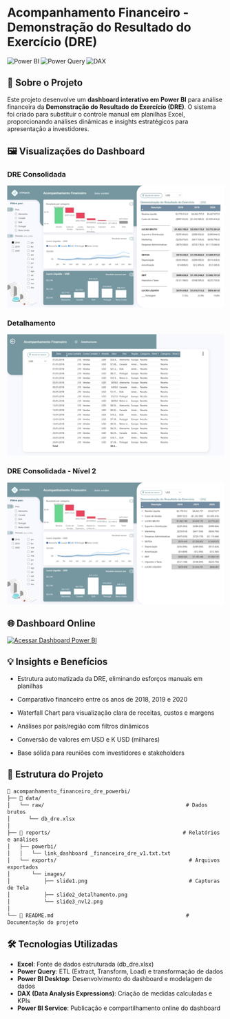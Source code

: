 # Acompanhamento Financeiro - Demonstração do Resultado do Exercício (DRE)

![Power BI](https://img.shields.io/badge/Power%20BI-F2C811?style=for-the-badge&logo=powerbi&logoColor=black) ![Power Query](https://img.shields.io/badge/Power%20Query-107C41?style=for-the-badge&logo=microsoft-excel&logoColor=white) ![DAX](https://img.shields.io/badge/DAX-0078D4?style=for-the-badge&logo=microsoft&logoColor=white)

## 🎯 Sobre o Projeto

Este projeto desenvolve um **dashboard interativo em Power BI** para análise financeira da **Demonstração do Resultado do Exercício (DRE)**. O sistema foi criado para substituir o controle manual em planilhas Excel, proporcionando análises dinâmicas e insights estratégicos para apresentação a investidores.

## 🖼️ Visualizações do Dashboard

### DRE Consolidada

![DRE Consolidad](reports/exports/images/slide1.png)

### Detalhamento

![Detalhamento](reports/exports/images/slide2_detalhamento.png)

### DRE Consolidada - Nível 2

![DRE Consolidada - Nível 2](reports/exports/images/slide3_nvl2.png)

## 🌐 Dashboard Online

[![Acessar Dashboard Power BI](https://img.shields.io/badge/🔗%20Acessar%20Dashboard%20Power%20BI-F2C811?style=for-the-badge&logo=powerbi&logoColor=black)](https://app.powerbi.com/view?r=eyJrIjoiODk3MTNlYzMtNjdhOC00OTc0LTk5NjYtNzU1Yjk4NjdiYTY3IiwidCI6IjdlYmVmODBjLTEwMjctNDEyOS1iNDg0LWNjZjJiZDNmZDU4ZiJ9&pageName=ReportSectionc55e3165497e16cde238)

## 💡 Insights e Benefícios

- Estrutura automatizada da DRE, eliminando esforços manuais em planilhas

- Comparativo financeiro entre os anos de 2018, 2019 e 2020

- Waterfall Chart para visualização clara de receitas, custos e margens

- Análises por país/região com filtros dinâmicos

- Conversão de valores em USD e K USD (milhares)

- Base sólida para reuniões com investidores e stakeholders

## 📁 Estrutura do Projeto

```text
📁 acompanhamento_financeiro_dre_powerbi/
├── 📁 data/                              
│   └── raw/                                              # Dados brutos                                               
│      └── db_dre.xlsx                             
│ 
├── 📁 reports/                                           # Relatórios e análises
│   ├── powerbi/                                         
│   │   └── link_dashboard _financeiro_dre_v1.txt.txt         
│   └── exports/                                           # Arquivos exportados
│       └── images/
│           ├── slide1.png                                 # Capturas de Tela
│           ├── slide2_detalhamento.png 
│           └── slide3_nvl2.png                      
│
└── 📄 README.md                                           # Documentação do projeto
```

## 🛠️ Tecnologias Utilizadas

- **Excel**: Fonte de dados estruturada (db_dre.xlsx)
- **Power Query**: ETL (Extract, Transform, Load) e transformação de dados
- **Power BI Desktop**: Desenvolvimento do dashboard e modelagem de dados
- **DAX (Data Analysis Expressions)**: Criação de medidas calculadas e KPIs
- **Power BI Service**: Publicação e compartilhamento online do dashboard

